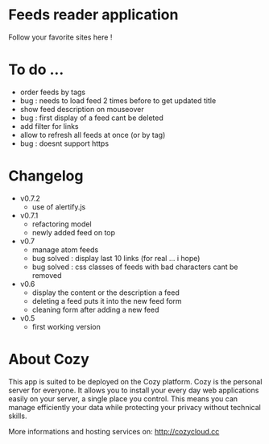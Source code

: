 # Feeds reader application

Follow your favorite sites here !

# To do ...

* order feeds by tags
* bug : needs to load feed 2 times before to get updated title
* show feed description on mouseover
* bug : first display of a feed cant be deleted
* add filter for links
* allow to refresh all feeds at once (or by tag)
* bug : doesnt support https


# Changelog

* v0.7.2
  * use of alertify.js
* v0.7.1
  * refactoring model
  * newly added feed on top
* v0.7
  * manage atom feeds
  * bug solved : display last 10 links (for real ... i hope)
  * bug solved : css classes of feeds with bad characters cant be removed
* v0.6
  * display the content or the description a feed
  * deleting a feed puts it into the new feed form
  * cleaning form after adding a new feed
* v0.5
  * first working version


# About Cozy

This app is suited to be deployed on the Cozy platform. Cozy is the personal
server for everyone. It allows you to install your every day web applications 
easily on your server, a single place you control. This means you can manage 
efficiently your data while protecting your privacy without technical skills.

More informations and hosting services on:
http://cozycloud.cc
